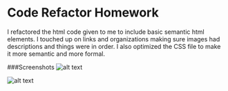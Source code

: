 # Code Refactor Homework

I refactored the html code given to me to include basic semantic html elements. I touched up on links and organizations making sure images had descriptions and things were in order. I also optimized the CSS file to make it more semantic and more formal.

###Screenshots
![alt text](https://jaa459.github.io/01-code-refactor/assets/images/Screenshot%202020-11-17%20201308.png)

![alt text](https://jaa459.github.io/01-code-refactor/assets/images/Screenshot%202020-11-17%20201423.png)
